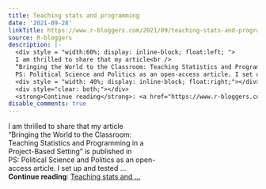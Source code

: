 ```yaml
---
title: Teaching stats and programming
date: '2021-09-28'
linkTitle: https://www.r-bloggers.com/2021/09/teaching-stats-and-programming/
source: R-bloggers
description: |-
  <div style = "width:60%; display: inline-block; float:left; ">
  I am thrilled to share that my article<br />
  “Bringing the World to the Classroom: Teaching Statistics and Programming in a Project-Based Setting” is published in<br />
  PS: Political Science and Politics as an open-access article. I set up and tested ...</div>
  <div style = "width: 40%; display: inline-block; float:right;"></div>
  <div style="clear: both;"></div>
  <strong>Continue reading</strong>: <a href="https://www.r-bloggers.com/2021/09/teaching-stats-and-programming/">Teaching stats and ...
disable_comments: true
---
```

<div style = "width:60%; display: inline-block; float:left; ">
I am thrilled to share that my article<br />
“Bringing the World to the Classroom: Teaching Statistics and Programming in a Project-Based Setting” is published in<br />
PS: Political Science and Politics as an open-access article. I set up and tested ...</div>
<div style = "width: 40%; display: inline-block; float:right;"></div>
<div style="clear: both;"></div>
<strong>Continue reading</strong>: <a href="https://www.r-bloggers.com/2021/09/teaching-stats-and-programming/">Teaching stats and ...